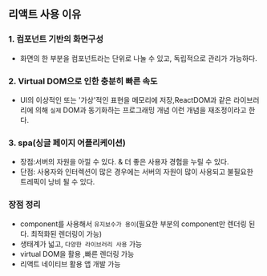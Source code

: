 ## 리액트 사용 이유

### 1. 컴포넌트 기반의 화면구성

- 화면의 한 부분을 컴포넌트라는 단위로 나눌 수 있고, 독립적으로 관리가 가능하다.

### 2. Virtual DOM으로 인한 충분히 빠른 속도

- UI의 이상적인 또는 '가상'적인 표현을 메모리에 저장,ReactDOM과 같은 라이브러리에 의해 `실제` DOM과 동기화하는 프로그래밍 개념
  이런 개념을 재조정이라고 한다.

### 3. spa(싱글 페이지 어플리케이션)

- 장점:서버의 자원을 아낄 수 있다. & 더 좋은 사용자 경험을 누릴 수 있다.
- 단점: 사용자와 인터렉션이 많은 경우에는 서버의 자원이 많이 사용되고 불필요한 트레픽이 낭비 될 수 있다.

### 장점 정리

- component를 사용해서 `유지보수가 용이`(필요한 부분의 component만 렌더링 된다. 최적화된 렌더링이 가능)
- 생태계가 넓고, `다양한 라이브러리 사용` 가능
- virtual DOM을 활용 ,빠른 렌더링 가능
- 리액트 네이티브 활용 앱 개발 가능
